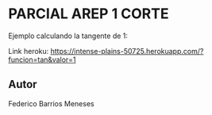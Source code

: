 # PARCIAL AREP 1 CORTE

Ejemplo calculando la tangente de 1:

Link heroku: https://intense-plains-50725.herokuapp.com/?funcion=tan&valor=1

## Autor

Federico Barrios Meneses

